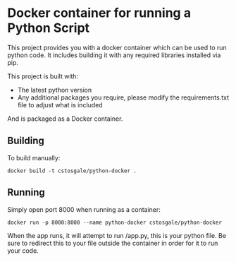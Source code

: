# Docker container for running a Python Script

This project provides you with a docker container which can be used to run python code. It includes building it with any required libraries installed via pip.

This project is built with:

- The latest python version
- Any additional packages you require, please modify the requirements.txt file to adjust what is included

And is packaged as a Docker container.

## Building

To build manually:

`docker build -t cstosgale/python-docker .`

## Running

Simply open port 8000 when running as a container:

`docker run -p 8000:8000 --name python-docker cstosgale/python-docker`

When the app runs, it will attempt to run /app.py, this is your python file. Be sure to redirect this to your file outside the container in order for it to run your code.
